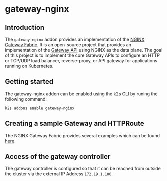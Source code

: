 <!--
SPDX-FileCopyrightText: © 2023 Siemens Healthcare GmbH

SPDX-License-Identifier: MIT
-->

# gateway-nginx

## Introduction

The ```gateway-nginx``` addon provides an implementation of the [NGINX Gateway Fabric](https://github.com/nginxinc/nginx-gateway-fabric). It is an open-source project that provides an implementation of the [Gateway API](https://gateway-api.sigs.k8s.io/) using NGINX as the data plane. The goal of this project is to implement the core Gateway APIs to configure an HTTP or TCP/UDP load balancer, reverse-proxy, or API gateway for applications running on Kubernetes.

## Getting started

The gateway-nginx addon can be enabled using the k2s CLI by runing the following command:
```
k2s addons enable gateway-nginx
```
## Creating a sample Gateway and HTTPRoute

The NGINX Gateway Fabric provides several examples which can be found [here](https://github.com/nginxinc/nginx-gateway-fabric/tree/main/examples).

## Access of the gateway controller

The gateway controller is configured so that it can be reached from outside the cluster via the external IP Address ```172.19.1.100```.

